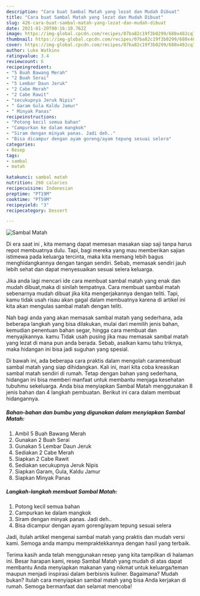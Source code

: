```yaml
---
description: "Cara buat Sambal Matah yang lezat dan Mudah Dibuat"
title: "Cara buat Sambal Matah yang lezat dan Mudah Dibuat"
slug: 426-cara-buat-sambal-matah-yang-lezat-dan-mudah-dibuat
date: 2021-01-20T00:16:10.762Z
image: https://img-global.cpcdn.com/recipes/07ba82c19f3b0299/680x482cq70/sambal-matah-foto-resep-utama.jpg
thumbnail: https://img-global.cpcdn.com/recipes/07ba82c19f3b0299/680x482cq70/sambal-matah-foto-resep-utama.jpg
cover: https://img-global.cpcdn.com/recipes/07ba82c19f3b0299/680x482cq70/sambal-matah-foto-resep-utama.jpg
author: Luke Watkins
ratingvalue: 3.4
reviewcount: 6
recipeingredient:
- "5 Buah Bawang Merah"
- "2 Buah Serai"
- "5 Lembar Daun Jeruk"
- "2 Cabe Merah"
- "2 Cabe Rawit"
- "secukupnya Jeruk Nipis"
- " Garam Gula Kaldu Jamur"
- " Minyak Panas"
recipeinstructions:
- "Potong kecil semua bahan"
- "Campurkan ke dalam mangkok"
- "Siram dengan minyak panas. Jadi deh.."
- "Bisa dicampur dengan ayam goreng/ayam tepung sesuai selera"
categories:
- Resep
tags:
- sambal
- matah

katakunci: sambal matah 
nutrition: 260 calories
recipecuisine: Indonesian
preptime: "PT19M"
cooktime: "PT59M"
recipeyield: "3"
recipecategory: Dessert

---
```



![Sambal Matah](https://img-global.cpcdn.com/recipes/07ba82c19f3b0299/680x482cq70/sambal-matah-foto-resep-utama.jpg)

Di era  saat ini , kita memang dapat memesan masakan siap saji tanpa harus repot membuatnya dulu. Tapi, bagi mereka yang mau memberikan sajian istimewa pada keluarga tercinta, maka kita memang lebih bagus menghidangkannya dengan tangan sendiri. Sebab, memasak sendiri jauh lebih sehat dan dapat menyesuaikan sesuai selera keluarga.

Jika anda lagi mencari ide cara membuat sambal matah yang enak dan mudah dibuat,maka di sinilah tempatnya. Cara membuat sambal matah  sebenarnya mudah dibuat jika kita mengerjakannya dengan teliti. Tapi, kamu tidak usah risau akan gagal dalam membuatnya 
karena di artikel ini kita akan mengulas sambal matah dengan teliti.  



Nah bagi anda yang akan memasak sambal matah yang sederhana, ada beberapa langkah yang bisa dilakukan, mulai dari memilih jenis bahan, kemudian penentuan bahan segar, hingga cara membuat dan menyajikannya. kamu Tidak usah pusing jika mau memasak sambal matah yang lezat di mana pun anda berada. Sebab, asalkan kamu  tahu triknya, maka hidangan ini bisa jadi suguhan yang spesial.

Di bawah ini, ada beberapa cara praktis  dalam mengolah caramembuat sambal matah yang siap dihidangkan. Kali ini, mari kita coba kreasikan sambal matah sendiri di rumah. Tetap dengan bahan yang sederhana, hidangan ini bisa memberi manfaat untuk membantu menjaga kesehatan tubuhmu sekeluarga. Anda bisa menyiapkan Sambal Matah menggunakan 8 jenis bahan dan 4 langkah pembuatan. Berikut ini cara dalam membuat hidangannya.

<!--inarticleads1-->

##### Bahan-bahan dan bumbu yang digunakan dalam menyiapkan Sambal Matah:

1. Ambil 5 Buah Bawang Merah
1. Gunakan 2 Buah Serai
1. Gunakan 5 Lembar Daun Jeruk
1. Sediakan 2 Cabe Merah
1. Siapkan 2 Cabe Rawit
1. Sediakan secukupnya Jeruk Nipis
1. Siapkan  Garam, Gula, Kaldu Jamur
1. Siapkan  Minyak Panas




<!--inarticleads2-->

##### Langkah-langkah membuat Sambal Matah:

1. Potong kecil semua bahan
1. Campurkan ke dalam mangkok
1. Siram dengan minyak panas. Jadi deh..
1. Bisa dicampur dengan ayam goreng/ayam tepung sesuai selera




Jadi, itulah artikel mengenai  sambal matah  yang praktis dan mudah versi kami. Semoga anda mampu mempraktekkannya dengan hasil yang terbaik. 

Terima kasih anda telah menggunakan resep yang kita tampilkan di halaman ini. Besar harapan kami, resep  Sambal Matah yang mudah di atas dapat membantu Anda menyiapkan makanan yang nikmat untuk keluarga/teman maupun menjadi inspirasi dalam berbisnis kuliner. Bagaimana? Mudah bukan? Itulah cara menyiapkan sambal matah yang bisa Anda kerjakan di rumah. Semoga bermanfaat dan selamat mencoba!

